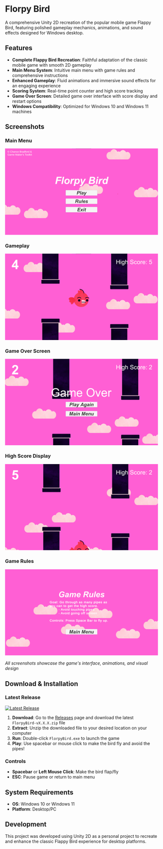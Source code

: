 # Florpy Bird

A comprehensive Unity 2D recreation of the popular mobile game Flappy Bird, featuring polished gameplay mechanics, animations, and sound effects designed for Windows desktop.

## Features

- **Complete Flappy Bird Recreation**: Faithful adaptation of the classic mobile game with smooth 2D gameplay
- **Main Menu System**: Intuitive main menu with game rules and comprehensive instructions
- **Enhanced Gameplay**: Fluid animations and immersive sound effects for an engaging experience
- **Scoring System**: Real-time point counter and high score tracking
- **Game Over Screen**: Detailed game over interface with score display and restart options
- **Windows Compatibility**: Optimized for Windows 10 and Windows 11 machines

## Screenshots

### Main Menu
![Main Menu](images/HomeScreen.png)

### Gameplay
![Gameplay](images/GamePlay.png)

### Game Over Screen
![High Score](images/GameOver.png)

### High Score Display
![Game Over](images/HighScore.png)

### Game Rules
![Game Rules](images/Rules.png)

*All screenshots showcase the game's interface, animations, and visual design*

## Download & Installation

### Latest Release
[![Latest Release](https://img.shields.io/github/v/release/Chanceb1/FlorpyBird)](https://github.com/Chanceb1/FlorpyBird/releases/latest)

1. **Download**: Go to the [Releases](https://github.com/Chanceb1/FlorpyBird/releases) page and download the latest `FlorpyBird-vX.X.X.zip` file
2. **Extract**: Unzip the downloaded file to your desired location on your computer
3. **Run**: Double-click `FlorpyBird.exe` to launch the game
4. **Play**: Use spacebar or mouse click to make the bird fly and avoid the pipes!

### Controls
- **Spacebar** or **Left Mouse Click**: Make the bird flap/fly
- **ESC**: Pause game or return to main menu

## System Requirements

- **OS**: Windows 10 or Windows 11
- **Platform**: Desktop/PC

## Development

This project was developed using Unity 2D as a personal project to recreate and enhance the classic Flappy Bird experience for desktop platforms.
